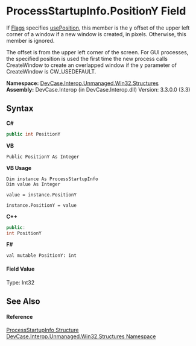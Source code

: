 # ProcessStartupInfo.PositionY Field
 

If <a href="F_DevCase_Interop_Unmanaged_Win32_Structures_ProcessStartupInfo_Flags">Flags</a> specifies <a href="T_DevCase_Interop_Unmanaged_Win32_Enums_ProcessStartupInfoFlags">usePosition</a>, this member is the y offset of the upper left corner of a window if a new window is created, in pixels. Otherwise, this member is ignored. 

 The offset is from the upper left corner of the screen. For GUI processes, the specified position is used the first time the new process calls CreateWindow to create an overlapped window if the y parameter of CreateWindow is CW_USEDEFAULT.

**Namespace:**&nbsp;<a href="N_DevCase_Interop_Unmanaged_Win32_Structures">DevCase.Interop.Unmanaged.Win32.Structures</a><br />**Assembly:**&nbsp;DevCase.Interop (in DevCase.Interop.dll) Version: 3.3.0.0 (3.3)

## Syntax

**C#**<br />
``` C#
public int PositionY
```

**VB**<br />
``` VB
Public PositionY As Integer
```

**VB Usage**<br />
``` VB Usage
Dim instance As ProcessStartupInfo
Dim value As Integer

value = instance.PositionY

instance.PositionY = value
```

**C++**<br />
``` C++
public:
int PositionY
```

**F#**<br />
``` F#
val mutable PositionY: int
```


#### Field Value
Type: Int32

## See Also


#### Reference
<a href="T_DevCase_Interop_Unmanaged_Win32_Structures_ProcessStartupInfo">ProcessStartupInfo Structure</a><br /><a href="N_DevCase_Interop_Unmanaged_Win32_Structures">DevCase.Interop.Unmanaged.Win32.Structures Namespace</a><br />